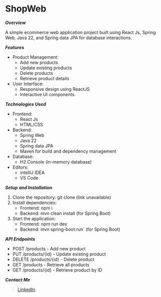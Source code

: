 

# ShopWeb

**_Overview_**

A simple ecommerce web application project  built using React Js, Spring Web, Java 22, and Spring data JPA for database interactions.

**_Features_**

- Product Management:
    - Add new products
    - Update existing products
    - Delete products
    - Retrieve product details
- User Interface:
     - Responsive design using ReactJS
    - Interactive UI components

**_Technologies Used_**
- Frontend:
    - React Js
    - HTML/CSS
- Backend:
    - Spring Web
    - Java 22
    - Spring data JPA
    - Maven for build and dependency management
- Database:
    - H2 Console (in-memory database)
- Editors:
    - intelliJ IDEA
    - VS Code

**_Setup and Installation_**

1. Clone the repository: git clone (link unavailable)
2. Install dependencies:
    - Frontend: npm i 
    - Backend: mvn clean install (for Spring Boot)
3. Start the application:
    - Frontend: npm run dev
    - Backend: mvn spring-boot:run` (for Spring Boot)

**_API Endpoints_**

- POST /products - Add new product
- PUT /products/{id} - Update existing product
- DELETE /products/{id} - Delete product
- GET /products - Retrieve all products
- GET /products/{id} - Retrieve product by ID


**_Contact Me_**
> [LinkedIn](https://www.linkedin.com/in/https://www.linkedin.com/in/jayachandran-s-in).
